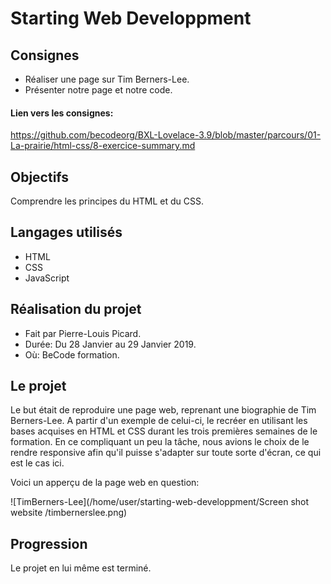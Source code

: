 # Starting Web Developpment

## Consignes

* Réaliser une page sur Tim Berners-Lee.
* Présenter notre page et notre code.    

#### Lien vers les consignes: 

https://github.com/becodeorg/BXL-Lovelace-3.9/blob/master/parcours/01-La-prairie/html-css/8-exercice-summary.md

## Objectifs

Comprendre les principes du HTML et du CSS.
    
## Langages utilisés

* HTML 
* CSS
* JavaScript

## Réalisation du projet 

* Fait par Pierre-Louis Picard.
* Durée: Du 28 Janvier au 29 Janvier 2019.
* Où: BeCode formation. 

## Le projet 

Le but était de reproduire une page web, reprenant une biographie de Tim Berners-Lee. A partir d'un exemple de celui-ci, le recréer en utilisant les bases acquises en HTML et CSS durant les trois premières semaines de le formation. En ce compliquant un peu la tâche, nous avions le choix de le rendre responsive afin qu'il puisse s'adapter sur toute sorte d'écran, ce qui est le cas ici.  

Voici un apperçu de la page web en question: 

![TimBerners-Lee](/home/user/starting-web-developpment/Screen shot website /timbernerslee.png)

## Progression 

Le projet en lui même est terminé. 





 

